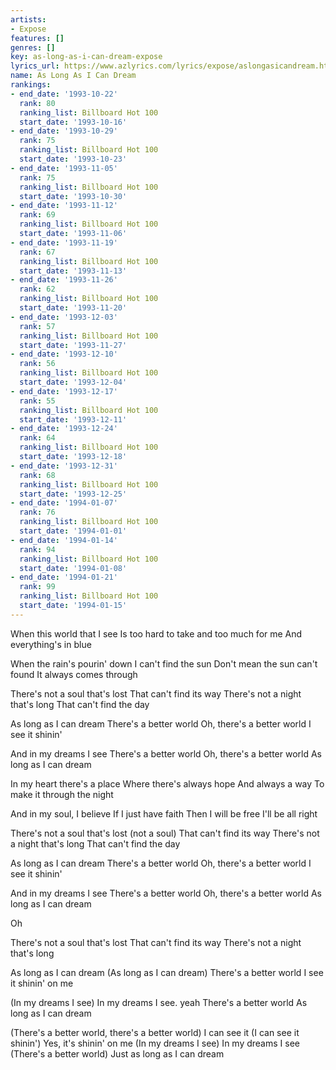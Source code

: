 ```yaml
---
artists:
- Expose
features: []
genres: []
key: as-long-as-i-can-dream-expose
lyrics_url: https://www.azlyrics.com/lyrics/expose/aslongasicandream.html
name: As Long As I Can Dream
rankings:
- end_date: '1993-10-22'
  rank: 80
  ranking_list: Billboard Hot 100
  start_date: '1993-10-16'
- end_date: '1993-10-29'
  rank: 75
  ranking_list: Billboard Hot 100
  start_date: '1993-10-23'
- end_date: '1993-11-05'
  rank: 75
  ranking_list: Billboard Hot 100
  start_date: '1993-10-30'
- end_date: '1993-11-12'
  rank: 69
  ranking_list: Billboard Hot 100
  start_date: '1993-11-06'
- end_date: '1993-11-19'
  rank: 67
  ranking_list: Billboard Hot 100
  start_date: '1993-11-13'
- end_date: '1993-11-26'
  rank: 62
  ranking_list: Billboard Hot 100
  start_date: '1993-11-20'
- end_date: '1993-12-03'
  rank: 57
  ranking_list: Billboard Hot 100
  start_date: '1993-11-27'
- end_date: '1993-12-10'
  rank: 56
  ranking_list: Billboard Hot 100
  start_date: '1993-12-04'
- end_date: '1993-12-17'
  rank: 55
  ranking_list: Billboard Hot 100
  start_date: '1993-12-11'
- end_date: '1993-12-24'
  rank: 64
  ranking_list: Billboard Hot 100
  start_date: '1993-12-18'
- end_date: '1993-12-31'
  rank: 68
  ranking_list: Billboard Hot 100
  start_date: '1993-12-25'
- end_date: '1994-01-07'
  rank: 76
  ranking_list: Billboard Hot 100
  start_date: '1994-01-01'
- end_date: '1994-01-14'
  rank: 94
  ranking_list: Billboard Hot 100
  start_date: '1994-01-08'
- end_date: '1994-01-21'
  rank: 99
  ranking_list: Billboard Hot 100
  start_date: '1994-01-15'
---
```


When this world that I see
Is too hard to take and too much for me
And everything's in blue

When the rain's pourin' down
I can't find the sun
Don't mean the sun can't found
It always comes through

There's not a soul that's lost
That can't find its way
There's not a night that's long
That can't find the day

As long as I can dream
There's a better world
Oh, there's a better world
I see it shinin'

And in my dreams I see
There's a better world
Oh, there's a better world
As long as I can dream

In my heart there's a place
Where there's always hope
And always a way
To make it through the night

And in my soul, I believe
If I just have faith
Then I will be free
I'll be all right

There's not a soul that's lost (not a soul)
That can't find its way
There's not a night that's long
That can't find the day

As long as I can dream
There's a better world
Oh, there's a better world
I see it shinin'

And in my dreams I see
There's a better world
Oh, there's a better world
As long as I can dream

Oh

There's not a soul that's lost
That can't find its way
There's not a night that's long

As long as I can dream
(As long as I can dream)
There's a better world
I see it shinin' on me

(In my dreams I see)
In my dreams I see. yeah
There's a better world
As long as I can dream

(There's a better world, there's a better world)
I can see it
(I can see it shinin')
Yes, it's shinin' on me
(In my dreams I see)
In my dreams I see
(There's a better world)
Just as long as I can dream



